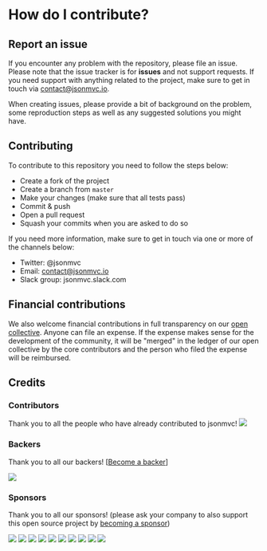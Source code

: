 # How do I contribute?

## Report an issue

If you encounter any problem with the repository, please file an issue. Please note that 
the issue tracker is for **issues** and not support requests. If you need support with anything
related to the project, make sure to get in touch via contact@jsonmvc.io.  

When creating issues, please provide a bit of background on the problem, some reproduction
steps as well as any suggested solutions you might have.

## Contributing

To contribute to this repository you need to follow the steps below:

- Create a fork of the project
- Create a branch from `master`
- Make your changes (make sure that all tests pass)
- Commit & push
- Open a pull request
- Squash your commits when you are asked to do so

If you need more information, make sure to get in touch via one or more of the
channels below:

- Twitter: @jsonmvc
- Email: contact@jsonmvc.io
- Slack group: jsonmvc.slack.com


## Financial contributions

We also welcome financial contributions in full transparency on our [open collective](https://opencollective.com/jsonmvc).
Anyone can file an expense. If the expense makes sense for the development of the community, it will be "merged" in the ledger of our open collective by the core contributors and the person who filed the expense will be reimbursed.


## Credits


### Contributors

Thank you to all the people who have already contributed to jsonmvc!
<a href="graphs/contributors"><img src="https://opencollective.com/jsonmvc/contributors.svg?width=890" /></a>


### Backers

Thank you to all our backers! [[Become a backer](https://opencollective.com/jsonmvc#backer)]

<a href="https://opencollective.com/jsonmvc#backers" target="_blank"><img src="https://opencollective.com/jsonmvc/backers.svg?width=890"></a>


### Sponsors

Thank you to all our sponsors! (please ask your company to also support this open source project by [becoming a sponsor](https://opencollective.com/jsonmvc#sponsor))

<a href="https://opencollective.com/jsonmvc/sponsor/0/website" target="_blank"><img src="https://opencollective.com/jsonmvc/sponsor/0/avatar.svg"></a>
<a href="https://opencollective.com/jsonmvc/sponsor/1/website" target="_blank"><img src="https://opencollective.com/jsonmvc/sponsor/1/avatar.svg"></a>
<a href="https://opencollective.com/jsonmvc/sponsor/2/website" target="_blank"><img src="https://opencollective.com/jsonmvc/sponsor/2/avatar.svg"></a>
<a href="https://opencollective.com/jsonmvc/sponsor/3/website" target="_blank"><img src="https://opencollective.com/jsonmvc/sponsor/3/avatar.svg"></a>
<a href="https://opencollective.com/jsonmvc/sponsor/4/website" target="_blank"><img src="https://opencollective.com/jsonmvc/sponsor/4/avatar.svg"></a>
<a href="https://opencollective.com/jsonmvc/sponsor/5/website" target="_blank"><img src="https://opencollective.com/jsonmvc/sponsor/5/avatar.svg"></a>
<a href="https://opencollective.com/jsonmvc/sponsor/6/website" target="_blank"><img src="https://opencollective.com/jsonmvc/sponsor/6/avatar.svg"></a>
<a href="https://opencollective.com/jsonmvc/sponsor/7/website" target="_blank"><img src="https://opencollective.com/jsonmvc/sponsor/7/avatar.svg"></a>
<a href="https://opencollective.com/jsonmvc/sponsor/8/website" target="_blank"><img src="https://opencollective.com/jsonmvc/sponsor/8/avatar.svg"></a>
<a href="https://opencollective.com/jsonmvc/sponsor/9/website" target="_blank"><img src="https://opencollective.com/jsonmvc/sponsor/9/avatar.svg"></a>